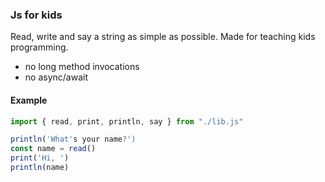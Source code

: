 ### Js for kids
Read, write and say a string as simple as possible.
Made for teaching kids programming.
- no long method invocations
- no async/await

#### Example
```javascript
import { read, print, println, say } from "./lib.js"

println('What's your name?')
const name = read()
print('Hi, ')
println(name)
```
